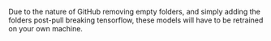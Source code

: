 Due to the nature of GitHub removing empty folders, and simply adding the folders post-pull breaking tensorflow, these models will have to be retrained on your own machine.
